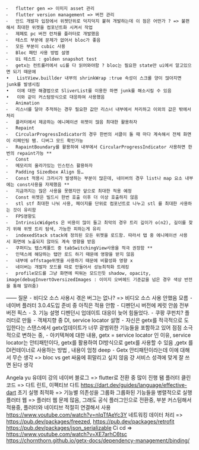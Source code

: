     ⁃	flutter gen => 이미지 asset 관리
    ⁃	flutter version management => 버전 관리
    ⁃	안드 개발자 입장에서 위젯단위로 덕지덕지 붙혀 개발하는데 이 점은 어떤가 ? => 불편해서 최대한 위젯을 컴포넌트화 시켜서 작업
    ⁃	제페토 pc 버전 런처를 플러터로 개발했음
    ⁃	테스트 부분에 문제가 없어서 bloc가 좋음
    ⁃	모든 부분이 cubic 사용
    ⁃	Bloc 패턴 사용 방법 설명
    ⁃	Ui 테스트 : golden snapshot test
    ⁃	getx는 컨트롤러에서 ui를 다 읽어와야함 ? bloc는 필요한 state만 ui에서 알고있으면 되기 때문에
    •	ListView.buillder 내부의 shrinkWrap :true 속성이 스크롤 양이 많아지면 junk를 발생시킴
    •	이에 대한 해결법으로 SliverList를 이용한 하면 junk를 해소시킬 수 있음
    •	이와 같이 커스텀방식으로 대응하여 사용했음
    ⁃	Animation
    ⁃	리스너를 달아 추적하는 경우 필요한 값만 리스너 내부에서 처리하고 이외의 값은 밖에서 처리
    ⁃	플러터에서 제공하는 에니메이션 위젯이 많음 최대한 활용하자
    ⁃	Repaint
    ⁃	CircularProgressIndicator의 경우 한번의 서클이 돌 때 마다 계속해서 전체 화면이 리페인팅 됌. 디버그 모드 확인가능
    ⁃	RapaintBoundary를 활용하여 내부에서 CircularProgressIndicator 사용하면 한번의 repaint가능 **
    ⁃	Const
    ⁃	메모리의 올라가있는 인스턴스 활용하자
    ⁃	Padding Sizedbox Align 등…
    ⁃	Const 적용시 크러시가 발생하는 부분이 많은데, 네이버의 경우 list나 map 요소 내부에는 const사용을 자제했음 **
    ⁃	지금까지는 많은 사용을 못했지만 앞으로 최대한 적용 예정
    ⁃	Const 위젯은 빌드시 한번 호출 이후 더 이상 호출하지 않음
    ⁃	stl stf 최대한 나눠 사용, 페이지를 단위로 컴포넌트로 나누고 stl 를 최대한 사용하는 것이 유리함
    ⁃	FPS영향도
    ⁃	IntrinsicWidgets 은 비용이 많이 들고 최악의 경우 트리 깊이가 o(n2), 길이를 찾기 위해 위젯 트리 탐색, 가능한 피하는게 유리
    ⁃	indexedStack stack에 정의된 모든 위젯을 로드함. 따라서 탭 중 에니메이션 사용 시 화면에 노출되지 않아도 계속 영향을 받음
    ⁃	쿠퍼티노 탭스케폴드 중 tabSwitchingView사용을 적극 권장함 **
    ⁃	인덱스에 해당하는 탭만 로드 하기 때문에 영향을 받지 않음
    ⁃	내부에 offstage위젯을 사용하기 때문에 비활성화 영향 x
    ⁃	네이버는 개발자 모드를 따로 만들어서 성능최적화 트레킹
    ⁃	profile모드를 그냥 화면에 띄워논 모드인듯 shadow, opacity, image(debugInvertOversizedImages : 이미지 오버헤드 기준값을 넘은 경우 색상 반전을 통해 알려줌)

—— 질문
⁃ 비디오 소스 사용시 겪은 버그는 없나? => 비디오 소스 사용 안했음 모름
⁃ 네이버 플러터 3.0.4도입 준비 중 아직은 적용 안함
⁃ 디펜던시 버전에 케럿 안씀 전부 버전 픽스
⁃ 3. 기능 설명 디펜던시 업데이트 대응이 늦어 힘들었다.
⁃ 쿠팡 쿠펀치? 플러터로 만듦
⁃ 객체지향 중 DI, service locator 설명
⁃ 자신은 getx를 적극적으로 도입한다는 스탠스에서 getx업데이트가 너무 광범위한 기능들을 포함하고 있어 점점 소극적으로 변하는 중,
⁃ 아키텍쳐에 대한 내용, getx = service locator 인 이유, service locator는 안티패턴이다, getx를 활용하여 DI방식으로 getx를 사용할 수 있음 ,getx 를 DI컨테이너로 사용하는 방법 , 내용이 엄청 deep
⁃ Getx 안티패턴이라는데 이에 대해서 무슨 생각 => bloc vs get 싸움에 휘말리고 싶지 않음 걍 서비스 성격에 맞게 잘 쓰면 된다 생각

Angela yu 유데미 강의
네이버 블로그 => flutter로 전환 중 많이 진행 됌
플러터 클린코드 => 다트 린트, 이펙티브 다트 https://dart.dev/guides/language/effective-dart
초기 실행 최적화 => 기능별 의존성을 그룹화 그룹화된 기능들을 병렬적으로 실행
플러터 웹 => 플러터 웹 문제 많음, 그래도 공식 플러그인으로 전환중, 부분 커스텀해서 적용중, 플러터와 네이티브 적절히 연결해서 사용 https://www.youtube.com/watch?v=nIqTfAeYc3Y
네트워킹 데이터 처리 => https://pub.dev/packages/freezed, https://pub.dev/packages/retrofit https://pub.dev/packages/json_serializable
Ci cd => https://www.youtube.com/watch?v=XE7arhC6tsc
https://chornthorn.github.io/getx-docs/dependency-management/binding/
